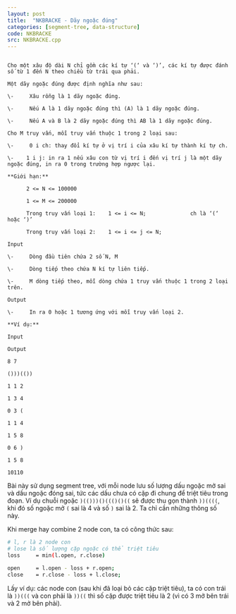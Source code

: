 ```yaml
---
layout: post
title:  "NKBRACKE - Dãy ngoặc đúng"
categories: [segment-tree, data-structure]
code: NKBRACKE
src: NKBRACKE.cpp
---
```




  


```
  
Cho một xâu độ dài N chỉ gồm các kí tự ‘(‘ và ‘)’, các kí tự được đánh số từ 1 đến N theo chiều từ trái qua phải.

Một dãy ngoặc đúng được định nghĩa như sau:

\-     Xâu rỗng là 1 dãy ngoặc đúng.

\-     Nếu A là 1 dãy ngoặc đúng thì (A) là 1 dãy ngoặc đúng.

\-     Nếu A và B là 2 dãy ngoặc đúng thì AB là 1 dãy ngoặc đúng.

Cho M truy vấn, mỗi truy vấn thuộc 1 trong 2 loại sau:

\-     0 i ch: thay đổi kí tự ở vị trí i của xâu kí tự thành kí tự ch.

\-    1 i j: in ra 1 nếu xâu con từ vị trí i đến vị trí j là một dãy ngoặc đúng, in ra 0 trong trường hợp ngược lại.

**Giới hạn:**

      2 <= N <= 100000

      1 <= M <= 200000

      Trong truy vấn loại 1:    1 <= i <= N;              ch là ‘(‘ hoặc ‘)’

      Trong truy vấn loại 2:    1 <= i <= j <= N;

Input

\-     Dòng đầu tiên chứa 2 số N, M

\-     Dòng tiếp theo chứa N kí tự liên tiếp.

\-     M dòng tiếp theo, mỗi dòng chứa 1 truy vấn thuộc 1 trong 2 loại trên.

Output

\-     In ra 0 hoặc 1 tương ứng với mỗi truy vấn loại 2.

**Ví dụ:**

Input

Output

8 7

()))(())

1 1 2

1 3 4

0 3 (

1 1 4

1 5 8

0 6 )

1 5 8

10110 
```

<!--more-->



Bài này sử dụng segment tree, với mỗi node lưu số lượng dấu ngoặc mở sai và dấu ngoặc đóng sai, tức các dấu chưa có cặp đi chung để triệt tiêu trong đoạn. Ví dụ chuỗi ngoặc `)(()))()((()()((` sẽ được thu gọn thành `))((((`, khi đó số ngoặc mở `(` sai là 4 và số `)` sai là 2. Ta chỉ cần những thông số này.

Khi merge hay combine 2 node con, ta có công thức sau:

```bash
# l, r là 2 node con
# lose là số lượng cặp ngoặc có thể triệt tiêu 
loss     = min(l.open, r.close)

open     = l.open - loss + r.open;
close    = r.close - loss + l.close;
```

Lấy ví dụ: các node con (sau khi đã loại bỏ các cặp triệt tiêu), ta có con trái là `))(((` và con phải là `))((` thì số cặp được triệt tiêu là 2 (vì có 3 mở bên trái và 2 mở bên phải).
